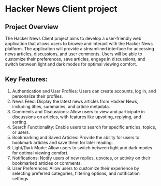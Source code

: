 # Hacker News Client project 

## Project Overview

The Hacker News Client project aims to develop a user-friendly web application that allows users to browse and interact with the Hacker News platform. The application will provide a streamlined interface for accessing news articles, discussions, and user comments. Users will be able to customize their preferences, save articles, engage in discussions, and switch between light and dark modes for optimal viewing comfort.

## Key Features:

1. Authentication and User Profiles: Users can create accounts, log in, and personalize their profiles.
2. News Feed: Display the latest news articles from Hacker News, including titles, summaries, and article metadata.
3. Comments and Discussions: Allow users to view and participate in discussions on articles, with features like upvoting, replying, and sorting.
4. Search Functionality: Enable users to search for specific articles, topics, or users.
5. Bookmarking and Saved Articles: Provide the ability for users to bookmark articles and save them for later reading.
6. Light/Dark Mode: Allow users to switch between light and dark modes for optimal viewing comfort.
7. Notifications: Notify users of new replies, upvotes, or activity on their bookmarked articles or comments.
8. User Preferences: Allow users to customize their experience by selecting preferred categories, filtering options, and notification settings.